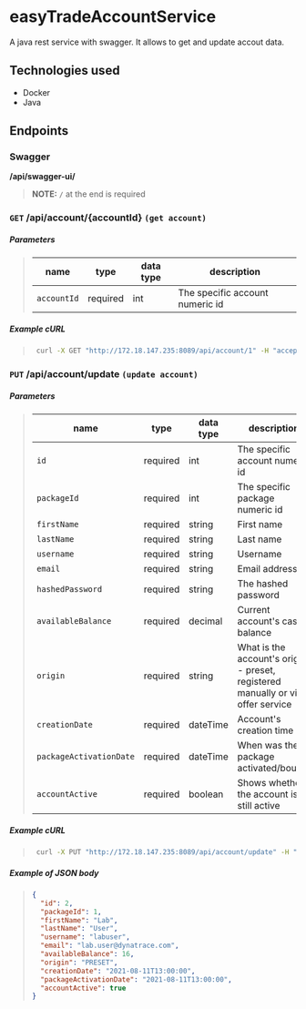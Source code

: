 # easyTradeAccountService

A java rest service with swagger. It allows to get and update accout data.

## Technologies used

- Docker
- Java

## Endpoints

### Swagger

**/api/swagger-ui/**

> **NOTE:** `/` at the end is required

### `GET` **/api/account/{accountId}** `(get account)`

##### Parameters

> | name        | type     | data type | description                     |
> | ----------- | -------- | --------- | ------------------------------- |
> | `accountId` | required | int       | The specific account numeric id |

##### Example cURL

> ```bash
>  curl -X GET "http://172.18.147.235:8089/api/account/1" -H "accept: */*"
> ```

### `PUT` **/api/account/update** `(update account)`

##### Parameters

> | name                    | type     | data type | description                                                                     |
> | ----------------------- | -------- | --------- | ------------------------------------------------------------------------------- |
> | `id`                    | required | int       | The specific account numeric id                                                 |
> | `packageId`             | required | int       | The specific package numeric id                                                 |
> | `firstName`             | required | string    | First name                                                                      |
> | `lastName`              | required | string    | Last name                                                                       |
> | `username`              | required | string    | Username                                                                        |
> | `email`                 | required | string    | Email address                                                                   |
> | `hashedPassword`        | required | string    | The hashed password                                                             |
> | `availableBalance`      | required | decimal   | Current account's cash balance                                                  |
> | `origin`                | required | string    | What is the account's origin - preset, registered manually or via offer service |
> | `creationDate`          | required | dateTime  | Account's creation time                                                         |
> | `packageActivationDate` | required | dateTime  | When was the package activated/bought                                           |
> | `accountActive`         | required | boolean   | Shows whether the account is still active                                       |

##### Example cURL

> ```bash
>  curl -X PUT "http://172.18.147.235:8089/api/account/update" -H "accept: */*" -H "Content-Type: application/json" -d "{ \"id\": 2, \"packageId\": 1, \"firstName\": \"Lab\", \"lastName\": \"User\", \"username\": \"labuser\", \"email\": \"lab.user@dynatrace.com\", \"hashedPassword\": \"f7d048204bb7d898447148643429481bb3bfc70eefb126ad37fe577c4ffd1381\", \"availableBalance\": 17, \"origin\": \"PRESET\", \"creationDate\": \"2021-08-11T13:00:00.000+00:00\", \"packageActivationDate\": \"2021-08-11T13:00:00.000+00:00\", \"accountActive\": true}"
> ```

##### Example of JSON body

> ```json
> {
>   "id": 2,
>   "packageId": 1,
>   "firstName": "Lab",
>   "lastName": "User",
>   "username": "labuser",
>   "email": "lab.user@dynatrace.com",
>   "availableBalance": 16,
>   "origin": "PRESET",
>   "creationDate": "2021-08-11T13:00:00",
>   "packageActivationDate": "2021-08-11T13:00:00",
>   "accountActive": true
> }
> ```
